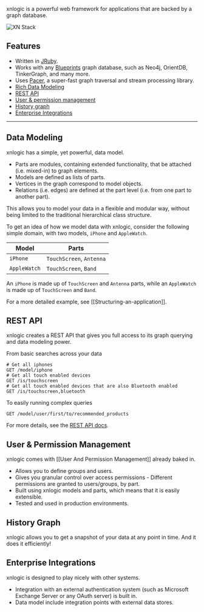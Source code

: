 xnlogic is a powerful web framework for applications that are backed by a graph database. 

![XN Stack](https://dl.dropboxusercontent.com/s/sew1hvjfeclxhrv/XN_stack.png)
      

## Features

 * Written in [JRuby](http://jruby.org/).
 * Works with any [Blueprints](https://github.com/tinkerpop/blueprints/wiki) graph database, such as Neo4j, OrientDB, TinkerGraph, and many more.
 * Uses [Pacer](https://github.com/pangloss/pacer), a super-fast graph traversal and stream processing library.
 * [Rich Data Modeling](#data-modeling)
 * [REST API](#rest-api)
 * [User & permission management](#user--permission-management)
 * [History graph](#history-graph)
 * [Enterprise Integrations](#enterprise-integrations)
     
----

## Data Modeling

xnlogic has a simple, yet powerful, data model.
 * Parts are modules, containing extended functionality, that be attached (i.e. mixed-in) to graph elements.
 * Models are defined as lists of parts. 
 * Vertices in the graph correspond to model objects.
 * Relations (i.e. edges) are defined at the part level (i.e. from one part to another part).

This allows you to model your data in a flexible and modular way, without being limited to the traditional hierarchical class structure.

To get an idea of how we model data with xnlogic, consider the following simple domain, with two models, `iPhone` and `AppleWatch`.


| Model        | Parts     |
| ------------ | --------- |
| `iPhone`     | `TouchScreen`, `Antenna` |
| `AppleWatch` | `TouchScreen`, `Band`    |

An `iPhone` is made up of `TouchScreen` and `Antenna` parts, while an `AppleWatch` 
is made up of `TouchScreen` and `Band`.

For a more detailed example, see [[Structuring-an-application]].


## REST API

xnlogic creates a REST API that gives you full access to its graph querying and data modeling power.

From basic searches across your data
```
# Get all iphones
GET /model/iphone
# Get all touch enabled devices
GET /is/touchscreen
# Get all touch enabled devices that are also Bluetooth enabled
GET /is/touchscreen,bluetooth
```
To easily running complex queries
```
GET /model/user/first/to/recommended_products
```

For more details, see the [REST API docs](REST-API).


## User & Permission Management

xnlogic comes with [[User And Permission Management]] already baked in.
 * Allows you to define groups and users.
 * Gives you granular control over access permissions - Different permissions are granted to users/groups, by part.
 * Built using xnlogic models and parts, which means that it is easily extensible.
 * Tested and used in production environments.

## History Graph

xnlogic allows you to get a snapshot of your data at any point in time. 
And it does it efficiently!

## Enterprise Integrations

xnlogic is designed to play nicely with other systems.
 * Integration with an external authentication system (such as Microsoft Exchange Server or any OAuth server) is built in.
 * Data model include integration points with external data stores.
